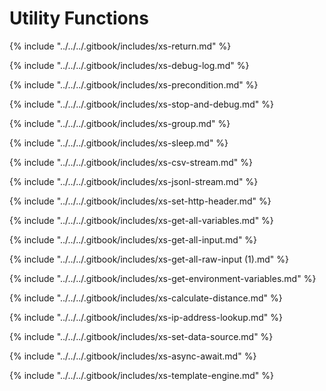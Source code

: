 # Utility Functions

{% include "../../../.gitbook/includes/xs-return.md" %}

{% include "../../../.gitbook/includes/xs-debug-log.md" %}

{% include "../../../.gitbook/includes/xs-precondition.md" %}

{% include "../../../.gitbook/includes/xs-stop-and-debug.md" %}

{% include "../../../.gitbook/includes/xs-group.md" %}

{% include "../../../.gitbook/includes/xs-sleep.md" %}

{% include "../../../.gitbook/includes/xs-csv-stream.md" %}

{% include "../../../.gitbook/includes/xs-jsonl-stream.md" %}

{% include "../../../.gitbook/includes/xs-set-http-header.md" %}

{% include "../../../.gitbook/includes/xs-get-all-variables.md" %}

{% include "../../../.gitbook/includes/xs-get-all-input.md" %}

{% include "../../../.gitbook/includes/xs-get-all-raw-input (1).md" %}

{% include "../../../.gitbook/includes/xs-get-environment-variables.md" %}

{% include "../../../.gitbook/includes/xs-calculate-distance.md" %}

{% include "../../../.gitbook/includes/xs-ip-address-lookup.md" %}

{% include "../../../.gitbook/includes/xs-set-data-source.md" %}

{% include "../../../.gitbook/includes/xs-async-await.md" %}

{% include "../../../.gitbook/includes/xs-template-engine.md" %}

